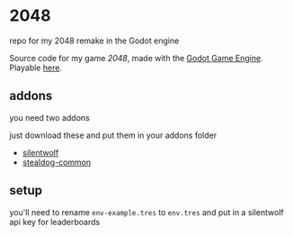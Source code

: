 # 2048
repo for my 2048 remake in the Godot engine

Source code for my game *2048*, made with the [Godot Game Engine](https://godotengine.org/). Playable [here](https://rogerthat52.itch.io/2048).

## addons

you need two addons

just download these and put them in your addons folder

* [silentwolf](https://silentwolf.com/download)
* [stealdog-common](https://github.com/rogerahuntley/stealdog-common)

## setup

you'll need to rename `env-example.tres` to `env.tres` and put in a silentwolf api key for leaderboards
